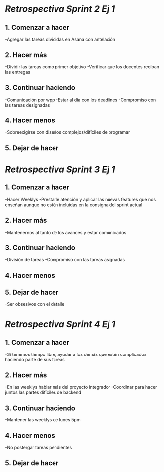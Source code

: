 # *Retrospectiva Sprint 2 Ej 1*

## 1. Comenzar a hacer
-Agregar las tareas divididas en Asana con antelación

## 2. Hacer más
-Dividir las tareas como primer objetivo
-Verificar que los docentes reciban las entregas

## 3. Continuar haciendo
-Comunicación por wpp
-Estar al día con los deadlines
-Compromiso con las tareas designadas

## 4. Hacer menos
-Sobreexigirse con diseños complejos/difíciles de programar

## 5. Dejar de hacer



# *Retrospectiva Sprint 3 Ej 1*

## 1. Comenzar a hacer
-Hacer Weeklys
-Prestarle atención y aplicar las nuevas features que nos enseñan aunque no estén incluidas en la consigna del sprint actual

## 2. Hacer más
-Mantenernos al tanto de los avances y estar comunicados

## 3. Continuar haciendo
-División de tareas
-Compromiso con las tareas asignadas

## 4. Hacer menos

## 5. Dejar de hacer
-Ser obsesivos con el detalle


# *Retrospectiva Sprint 4 Ej 1*

## 1. Comenzar a hacer
-Si tenemos tiempo libre, ayudar a los demás que estén complicados haciendo parte de sus tareas

## 2. Hacer más
-En las weeklys hablar más del proyecto integrador
-Coordinar para hacer juntos las partes difíciles de backend

## 3. Continuar haciendo
-Mantener las weeklys de lunes 5pm

## 4. Hacer menos
-No postergar tareas pendientes

## 5. Dejar de hacer


